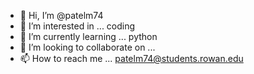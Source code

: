 - 👋 Hi, I’m @patelm74
- 👀 I’m interested in ... coding 
- 🌱 I’m currently learning ... python 
- 💞️ I’m looking to collaborate on ...
- 📫 How to reach me ... patelm74@students.rowan.edu

<!---
patelm74/patelm74 is a ✨ special ✨ repository because its `README.md` (this file) appears on your GitHub profile.
You can click the Preview link to take a look at your changes.
--->
